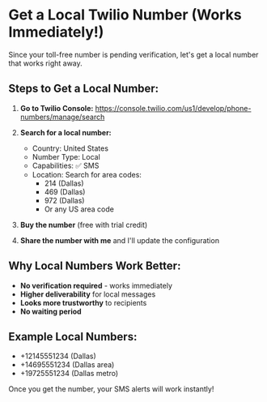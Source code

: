 # Get a Local Twilio Number (Works Immediately!)

Since your toll-free number is pending verification, let's get a local number that works right away.

## Steps to Get a Local Number:

1. **Go to Twilio Console:**
   https://console.twilio.com/us1/develop/phone-numbers/manage/search

2. **Search for a local number:**
   - Country: United States
   - Number Type: Local
   - Capabilities: ✅ SMS
   - Location: Search for area codes:
     - 214 (Dallas)
     - 469 (Dallas)
     - 972 (Dallas)
     - Or any US area code

3. **Buy the number** (free with trial credit)

4. **Share the number with me** and I'll update the configuration

## Why Local Numbers Work Better:
- **No verification required** - works immediately
- **Higher deliverability** for local messages
- **Looks more trustworthy** to recipients
- **No waiting period**

## Example Local Numbers:
- +12145551234 (Dallas)
- +14695551234 (Dallas area)
- +19725551234 (Dallas metro)

Once you get the number, your SMS alerts will work instantly!